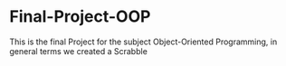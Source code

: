 # Final-Project-OOP
This is the final Project for the subject Object-Oriented Programming, in general terms we created a Scrabble
